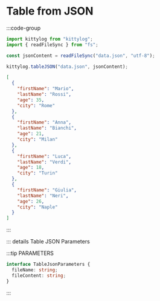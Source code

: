 # Table from JSON

:::code-group

```js [index.ts]
import kittylog from "kittylog";
import { readFileSync } from "fs";

const jsonContent = readFileSync("data.json", "utf-8");

kittylog.tableJSON("data.json", jsonContent);
```

```json [data.json]
[
  {
    "firstName": "Mario",
    "lastName": "Rossi",
    "age": 35,
    "city": "Rome"
  },
  {
    "firstName": "Anna",
    "lastName": "Bianchi",
    "age": 21,
    "city": "Milan"
  },
  {
    "firstName": "Luca",
    "lastName": "Verdi",
    "age": 18,
    "city": "Turin"
  },
  {
    "firstName": "Giulia",
    "lastName": "Neri",
    "age": 26,
    "city": "Naple"
  }
]
```

:::

::: details Table JSON Parameters

:::tip PARAMETERS

```ts
interface TableJsonParameters {
  fileName: string; 
  fileContent: string;
}
```

:::
